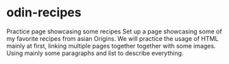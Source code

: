 # odin-recipes
Practice page showcasing some recipes
Set up a page showcasing some of my favorite recipes from asian Origins.
We will practice the usage of HTML mainly at first, linking multiple pages together together with some images.
Using mainly some paragraphs and list to describe everything.